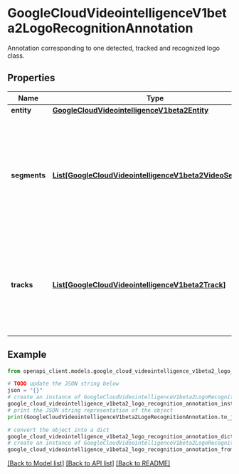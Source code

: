 # GoogleCloudVideointelligenceV1beta2LogoRecognitionAnnotation

Annotation corresponding to one detected, tracked and recognized logo class.

## Properties

Name | Type | Description | Notes
------------ | ------------- | ------------- | -------------
**entity** | [**GoogleCloudVideointelligenceV1beta2Entity**](GoogleCloudVideointelligenceV1beta2Entity.md) |  | [optional] 
**segments** | [**List[GoogleCloudVideointelligenceV1beta2VideoSegment]**](GoogleCloudVideointelligenceV1beta2VideoSegment.md) | All video segments where the recognized logo appears. There might be multiple instances of the same logo class appearing in one VideoSegment. | [optional] 
**tracks** | [**List[GoogleCloudVideointelligenceV1beta2Track]**](GoogleCloudVideointelligenceV1beta2Track.md) | All logo tracks where the recognized logo appears. Each track corresponds to one logo instance appearing in consecutive frames. | [optional] 

## Example

```python
from openapi_client.models.google_cloud_videointelligence_v1beta2_logo_recognition_annotation import GoogleCloudVideointelligenceV1beta2LogoRecognitionAnnotation

# TODO update the JSON string below
json = "{}"
# create an instance of GoogleCloudVideointelligenceV1beta2LogoRecognitionAnnotation from a JSON string
google_cloud_videointelligence_v1beta2_logo_recognition_annotation_instance = GoogleCloudVideointelligenceV1beta2LogoRecognitionAnnotation.from_json(json)
# print the JSON string representation of the object
print(GoogleCloudVideointelligenceV1beta2LogoRecognitionAnnotation.to_json())

# convert the object into a dict
google_cloud_videointelligence_v1beta2_logo_recognition_annotation_dict = google_cloud_videointelligence_v1beta2_logo_recognition_annotation_instance.to_dict()
# create an instance of GoogleCloudVideointelligenceV1beta2LogoRecognitionAnnotation from a dict
google_cloud_videointelligence_v1beta2_logo_recognition_annotation_from_dict = GoogleCloudVideointelligenceV1beta2LogoRecognitionAnnotation.from_dict(google_cloud_videointelligence_v1beta2_logo_recognition_annotation_dict)
```
[[Back to Model list]](../README.md#documentation-for-models) [[Back to API list]](../README.md#documentation-for-api-endpoints) [[Back to README]](../README.md)


